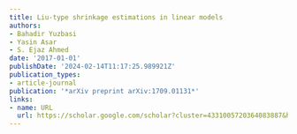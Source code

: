```yaml
---
title: Liu-type shrinkage estimations in linear models
authors:
- Bahadir Yuzbasi
- Yasin Asar
- S. Ejaz Ahmed
date: '2017-01-01'
publishDate: '2024-02-14T11:17:25.989921Z'
publication_types:
- article-journal
publication: '*arXiv preprint arXiv:1709.01131*'
links:
- name: URL
  url: https://scholar.google.com/scholar?cluster=4331005720364083887&hl=en&oi=scholarr
---
```

